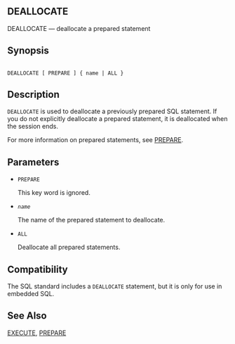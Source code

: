 ## DEALLOCATE

DEALLOCATE — deallocate a prepared statement

## Synopsis

```

DEALLOCATE [ PREPARE ] { name | ALL }
```

## Description

`DEALLOCATE` is used to deallocate a previously prepared SQL statement. If you do not explicitly deallocate a prepared statement, it is deallocated when the session ends.

For more information on prepared statements, see [PREPARE](sql-prepare.html "PREPARE").

## Parameters

* `PREPARE`

    This key word is ignored.

* *`name`*

    The name of the prepared statement to deallocate.

* `ALL`

    Deallocate all prepared statements.

## Compatibility

The SQL standard includes a `DEALLOCATE` statement, but it is only for use in embedded SQL.

## See Also

[EXECUTE](sql-execute.html "EXECUTE"), [PREPARE](sql-prepare.html "PREPARE")
